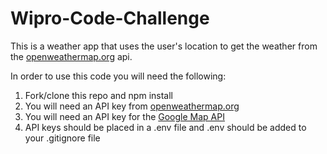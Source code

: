 # Wipro-Code-Challenge

This is a weather app that uses the user's location to get the weather from the [openweathermap.org](http://openweathermap.org/) api.

In order to use this code you will need the following:

1. Fork/clone this repo and npm install
1. You will need an API key from [openweathermap.org](http://openweathermap.org/)
1. You will need an API key for the [Google Map API](https://developers.google.com/maps/documentation/geolocation/get-api-key)
1. API keys should be placed in a .env file and .env should be added to your .gitignore file
